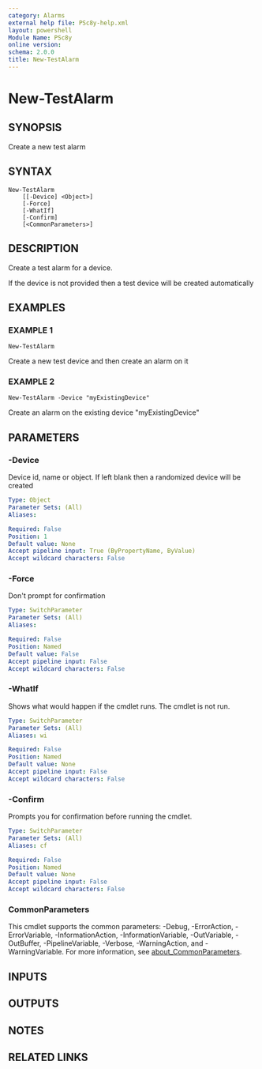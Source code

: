 ```yaml
---
category: Alarms
external help file: PSc8y-help.xml
layout: powershell
Module Name: PSc8y
online version:
schema: 2.0.0
title: New-TestAlarm
---
```


# New-TestAlarm

## SYNOPSIS
Create a new test alarm

## SYNTAX

```
New-TestAlarm
	[[-Device] <Object>]
	[-Force]
	[-WhatIf]
	[-Confirm]
	[<CommonParameters>]
```

## DESCRIPTION
Create a test alarm for a device.

If the device is not provided then a test device will be created automatically

## EXAMPLES

### EXAMPLE 1
```
New-TestAlarm
```

Create a new test device and then create an alarm on it

### EXAMPLE 2
```
New-TestAlarm -Device "myExistingDevice"
```

Create an alarm on the existing device "myExistingDevice"

## PARAMETERS

### -Device
Device id, name or object.
If left blank then a randomized device will be created

```yaml
Type: Object
Parameter Sets: (All)
Aliases:

Required: False
Position: 1
Default value: None
Accept pipeline input: True (ByPropertyName, ByValue)
Accept wildcard characters: False
```

### -Force
Don't prompt for confirmation

```yaml
Type: SwitchParameter
Parameter Sets: (All)
Aliases:

Required: False
Position: Named
Default value: False
Accept pipeline input: False
Accept wildcard characters: False
```

### -WhatIf
Shows what would happen if the cmdlet runs.
The cmdlet is not run.

```yaml
Type: SwitchParameter
Parameter Sets: (All)
Aliases: wi

Required: False
Position: Named
Default value: None
Accept pipeline input: False
Accept wildcard characters: False
```

### -Confirm
Prompts you for confirmation before running the cmdlet.

```yaml
Type: SwitchParameter
Parameter Sets: (All)
Aliases: cf

Required: False
Position: Named
Default value: None
Accept pipeline input: False
Accept wildcard characters: False
```

### CommonParameters
This cmdlet supports the common parameters: -Debug, -ErrorAction, -ErrorVariable, -InformationAction, -InformationVariable, -OutVariable, -OutBuffer, -PipelineVariable, -Verbose, -WarningAction, and -WarningVariable. For more information, see [about_CommonParameters](http://go.microsoft.com/fwlink/?LinkID=113216).

## INPUTS

## OUTPUTS

## NOTES

## RELATED LINKS
